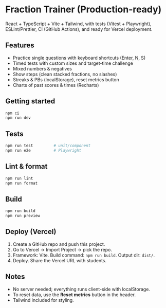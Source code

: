 
# Fraction Trainer (Production-ready)

React + TypeScript + Vite + Tailwind, with tests (Vitest + Playwright), ESLint/Prettier,
CI (GitHub Actions), and ready for Vercel deployment.

## Features
- Practice single questions with keyboard shortcuts (Enter, N, S)
- Timed tests with custom sizes and target-time challenge
- Mixed numbers & negatives
- Show steps (clean stacked fractions, no slashes)
- Streaks & PBs (localStorage), reset metrics button
- Charts of past scores & times (Recharts)

## Getting started
```bash
npm ci
npm run dev
```

## Tests
```bash
npm run test         # unit/component
npm run e2e          # Playwright
```

## Lint & format
```bash
npm run lint
npm run format
```

## Build
```bash
npm run build
npm run preview
```

## Deploy (Vercel)
1. Create a GitHub repo and push this project.
2. Go to Vercel → Import Project → pick the repo.
3. Framework: Vite. Build command: `npm run build`. Output dir: `dist/`.
4. Deploy. Share the Vercel URL with students.

## Notes
- No server needed; everything runs client-side with localStorage.
- To reset data, use the **Reset metrics** button in the header.
- Tailwind included for styling.
